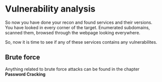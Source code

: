 # Vulnerability analysis

So now you have done your recon and found services and their versions. You have looked in every corner of the target. Enumerated subdomains, scanned them, browsed through the webpage looking everywhere.

So, now it is time to see if any of these services contains any vulnerabilites.

## Brute force

Anything related to brute force attacks can be found in the chapter **Password Cracking**
